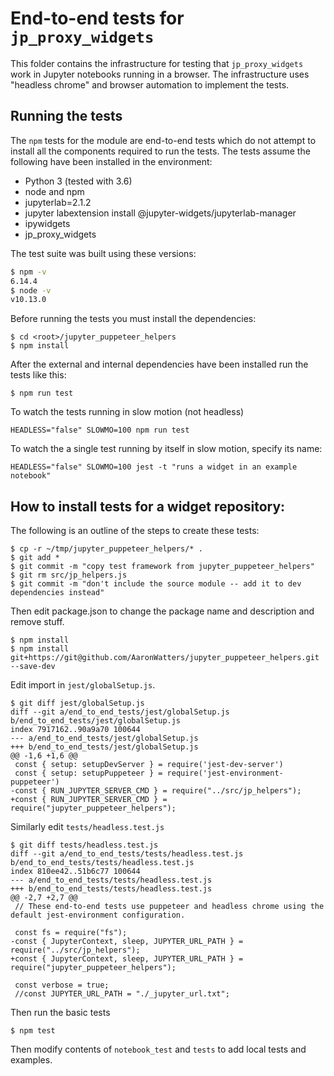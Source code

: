 # End-to-end tests for `jp_proxy_widgets`

This folder contains the infrastructure for testing that `jp_proxy_widgets` work
in Jupyter notebooks running in a browser.  The infrastructure uses "headless chrome"
and browser automation to implement the tests.

## Running the tests

The `npm` tests for the module are end-to-end tests which do not attempt
to install all the components required to run the tests.  The tests assume
the following have been installed in the environment:

- Python 3 (tested with 3.6)
- node and npm
- jupyterlab=2.1.2
- jupyter labextension install @jupyter-widgets/jupyterlab-manager
- ipywidgets
- jp_proxy_widgets

The test suite was built using these versions:

```bash
$ npm -v
6.14.4
$ node -v
v10.13.0
```

Before running the tests you must install the dependencies:

```
$ cd <root>/jupyter_puppeteer_helpers
$ npm install
```

After the external and internal dependencies have been installed run the tests like this:

```
$ npm run test
```

To watch the tests running in slow motion (not headless)

```
HEADLESS="false" SLOWMO=100 npm run test
```

To watch the a single test running by itself in slow motion, specify its name:

```
HEADLESS="false" SLOWMO=100 jest -t "runs a widget in an example notebook"
```


## How to install tests for a widget repository:

The following is an outline of the steps to create these tests:

```
$ cp -r ~/tmp/jupyter_puppeteer_helpers/* .
$ git add *
$ git commit -m "copy test framework from jupyter_puppeteer_helpers"
$ git rm src/jp_helpers.js 
$ git commit -m "don't include the source module -- add it to dev dependencies instead"
```
Then edit package.json to change the package name and description and remove stuff.
```
$ npm install
$ npm install git+https://git@github.com/AaronWatters/jupyter_puppeteer_helpers.git --save-dev
```

Edit import in `jest/globalSetup.js`.

```
$ git diff jest/globalSetup.js 
diff --git a/end_to_end_tests/jest/globalSetup.js b/end_to_end_tests/jest/globalSetup.js
index 7917162..90a9a70 100644
--- a/end_to_end_tests/jest/globalSetup.js
+++ b/end_to_end_tests/jest/globalSetup.js
@@ -1,6 +1,6 @@
 const { setup: setupDevServer } = require('jest-dev-server')
 const { setup: setupPuppeteer } = require('jest-environment-puppeteer')
-const { RUN_JUPYTER_SERVER_CMD } = require("../src/jp_helpers");
+const { RUN_JUPYTER_SERVER_CMD } = require("jupyter_puppeteer_helpers");
```

Similarly edit `tests/headless.test.js`

```
$ git diff tests/headless.test.js 
diff --git a/end_to_end_tests/tests/headless.test.js b/end_to_end_tests/tests/headless.test.js
index 810ee42..51b6c77 100644
--- a/end_to_end_tests/tests/headless.test.js
+++ b/end_to_end_tests/tests/headless.test.js
@@ -2,7 +2,7 @@
 // These end-to-end tests use puppeteer and headless chrome using the default jest-environment configuration.
 
 const fs = require("fs");
-const { JupyterContext, sleep, JUPYTER_URL_PATH } = require("../src/jp_helpers");
+const { JupyterContext, sleep, JUPYTER_URL_PATH } = require("jupyter_puppeteer_helpers");
 
 const verbose = true;
 //const JUPYTER_URL_PATH = "./_jupyter_url.txt";
```

Then run the basic tests
```
$ npm test
```

Then modify contents of `notebook_test` and `tests` to add local tests and examples.
